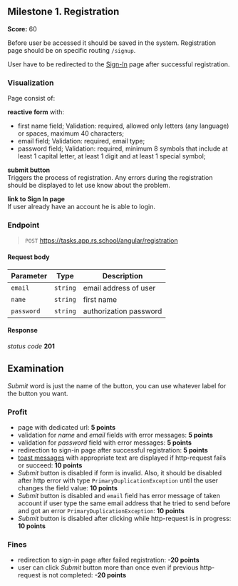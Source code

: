 ## Milestone 1. Registration

**Score:** 60

Before user be accessed it should be saved in the system.
Registration page should be on specific routing `/signup`.

User have to be redirected to the [Sign-In](./milestone_2.login.md) page after successful registration.

### Visualization

Page consist of:

**reactive form** with:

- first name field; Validation: required, allowed only letters (any language) or spaces, maximum 40
  characters;
- email field; Validation: required, email type;
- password field; Validation: required, minimum 8 symbols that include at least 1 capital letter, at
  least 1 digit and at least 1 special symbol;

**submit button**  
Triggers the process of registration. Any errors during the registration should be displayed to let
use know about the problem.

**link to Sign In page**  
If user already have an account he is able to login.

### Endpoint

> `POST` https://tasks.app.rs.school/angular/registration

#### Request body

| Parameter  | Type     | Description            |
| ---------- | -------- | ---------------------- |
| `email`    | `string` | email address of user  |
| `name`     | `string` | first name             |
| `password` | `string` | authorization password |

#### Response

_status code_ **201**

## Examination

_Submit_ word is just the name of the button, you can use whatever label for the button you want.

### Profit

- page with dedicated url: **5 points**
- validation for _name_ and _email_ fields with error messages: **5 points**
- validation for _password_ field with error messages: **5 points**
- redirection to sign-in page after successful registration: **5 points**
- [toast messages](../README.md#toast) with appropriate text are displayed if http-request fails or
  succeed: **10 points**
- _Submit_ button is disabled if form is invalid. Also, it should be disabled after http error with
  type `PrimaryDuplicationException` until the user changes the field value: **10 points**
- _Submit_ button is disabled and `email` field has error message of taken account if user type the
  same email address that he tried to send before and got
  an error `PrimaryDuplicationException`: **10 points**
- _Submit_ button is disabled after clicking while http-request is in progress: **10 points**

### Fines

- redirection to sign-in page after failed registration: **-20 points**
- user can click _Submit_ button more than once even if previous http-request
  is not completed: **-20 points**
